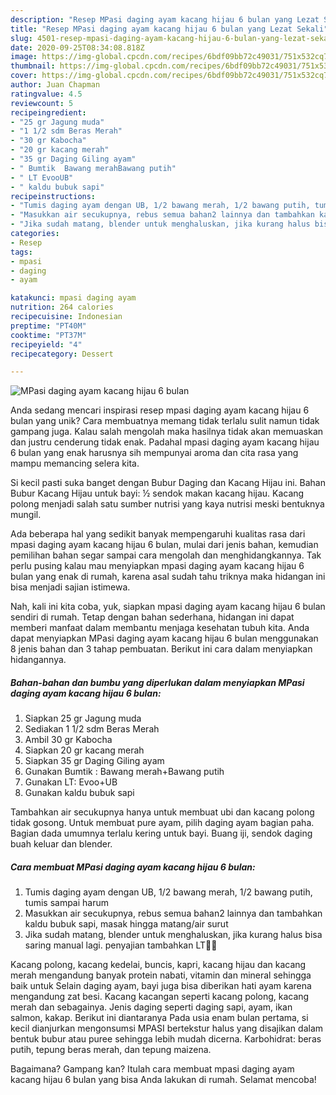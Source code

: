 ```yaml
---
description: "Resep MPasi daging ayam kacang hijau 6 bulan yang Lezat Sekali"
title: "Resep MPasi daging ayam kacang hijau 6 bulan yang Lezat Sekali"
slug: 4501-resep-mpasi-daging-ayam-kacang-hijau-6-bulan-yang-lezat-sekali
date: 2020-09-25T08:34:08.818Z
image: https://img-global.cpcdn.com/recipes/6bdf09bb72c49031/751x532cq70/mpasi-daging-ayam-kacang-hijau-6-bulan-foto-resep-utama.jpg
thumbnail: https://img-global.cpcdn.com/recipes/6bdf09bb72c49031/751x532cq70/mpasi-daging-ayam-kacang-hijau-6-bulan-foto-resep-utama.jpg
cover: https://img-global.cpcdn.com/recipes/6bdf09bb72c49031/751x532cq70/mpasi-daging-ayam-kacang-hijau-6-bulan-foto-resep-utama.jpg
author: Juan Chapman
ratingvalue: 4.5
reviewcount: 5
recipeingredient:
- "25 gr Jagung muda"
- "1 1/2 sdm Beras Merah"
- "30 gr Kabocha"
- "20 gr kacang merah"
- "35 gr Daging Giling ayam"
- " Bumtik  Bawang merahBawang putih"
- " LT EvooUB"
- " kaldu bubuk sapi"
recipeinstructions:
- "Tumis daging ayam dengan UB, 1/2 bawang merah, 1/2 bawang putih, tumis sampai harum"
- "Masukkan air secukupnya, rebus semua bahan2 lainnya dan tambahkan kaldu bubuk sapi, masak hingga matang/air surut"
- "Jika sudah matang, blender untuk menghaluskan, jika kurang halus bisa saring manual lagi. penyajian tambahkan LT👌🏻"
categories:
- Resep
tags:
- mpasi
- daging
- ayam

katakunci: mpasi daging ayam 
nutrition: 264 calories
recipecuisine: Indonesian
preptime: "PT40M"
cooktime: "PT37M"
recipeyield: "4"
recipecategory: Dessert

---
```



![MPasi daging ayam kacang hijau 6 bulan](https://img-global.cpcdn.com/recipes/6bdf09bb72c49031/751x532cq70/mpasi-daging-ayam-kacang-hijau-6-bulan-foto-resep-utama.jpg)

Anda sedang mencari inspirasi resep mpasi daging ayam kacang hijau 6 bulan yang unik? Cara membuatnya memang tidak terlalu sulit namun tidak gampang juga. Kalau salah mengolah maka hasilnya tidak akan memuaskan dan justru cenderung tidak enak. Padahal mpasi daging ayam kacang hijau 6 bulan yang enak harusnya sih mempunyai aroma dan cita rasa yang mampu memancing selera kita.

Si kecil pasti suka banget dengan Bubur Daging dan Kacang Hijau ini. Bahan Bubur Kacang Hijau untuk bayi: ½ sendok makan kacang hijau. Kacang polong menjadi salah satu sumber nutrisi yang kaya nutrisi meski bentuknya mungil.

Ada beberapa hal yang sedikit banyak mempengaruhi kualitas rasa dari mpasi daging ayam kacang hijau 6 bulan, mulai dari jenis bahan, kemudian pemilihan bahan segar sampai cara mengolah dan menghidangkannya. Tak perlu pusing kalau mau menyiapkan mpasi daging ayam kacang hijau 6 bulan yang enak di rumah, karena asal sudah tahu triknya maka hidangan ini bisa menjadi sajian istimewa.


Nah, kali ini kita coba, yuk, siapkan mpasi daging ayam kacang hijau 6 bulan sendiri di rumah. Tetap dengan bahan sederhana, hidangan ini dapat memberi manfaat dalam membantu menjaga kesehatan tubuh kita. Anda dapat menyiapkan MPasi daging ayam kacang hijau 6 bulan menggunakan 8 jenis bahan dan 3 tahap pembuatan. Berikut ini cara dalam menyiapkan hidangannya.

<!--inarticleads1-->

##### Bahan-bahan dan bumbu yang diperlukan dalam menyiapkan MPasi daging ayam kacang hijau 6 bulan:

1. Siapkan 25 gr Jagung muda
1. Sediakan 1 1/2 sdm Beras Merah
1. Ambil 30 gr Kabocha
1. Siapkan 20 gr kacang merah
1. Siapkan 35 gr Daging Giling ayam
1. Gunakan  Bumtik : Bawang merah+Bawang putih
1. Gunakan  LT: Evoo+UB
1. Gunakan  kaldu bubuk sapi


Tambahkan air secukupnya hanya untuk membuat ubi dan kacang polong tidak gosong. Untuk membuat pure ayam, pilih daging ayam bagian paha. Bagian dada umumnya terlalu kering untuk bayi. Buang iji, sendok daging buah keluar dan blender. 

<!--inarticleads2-->

##### Cara membuat MPasi daging ayam kacang hijau 6 bulan:

1. Tumis daging ayam dengan UB, 1/2 bawang merah, 1/2 bawang putih, tumis sampai harum
1. Masukkan air secukupnya, rebus semua bahan2 lainnya dan tambahkan kaldu bubuk sapi, masak hingga matang/air surut
1. Jika sudah matang, blender untuk menghaluskan, jika kurang halus bisa saring manual lagi. penyajian tambahkan LT👌🏻


Kacang polong, kacang kedelai, buncis, kapri, kacang hijau dan kacang merah mengandung banyak protein nabati, vitamin dan mineral sehingga baik untuk Selain daging ayam, bayi juga bisa diberikan hati ayam karena mengandung zat besi. Kacang kacangan seperti kacang polong, kacang merah dan sebagainya. Jenis daging seperti daging sapi, ayam, ikan salmon, kakap. Berikut ini diantaranya  Pada usia enam bulan pertama, si kecil dianjurkan mengonsumsi MPASI bertekstur halus yang disajikan dalam bentuk bubur atau puree sehingga lebih mudah dicerna. Karbohidrat: beras putih, tepung beras merah, dan tepung maizena. 

Bagaimana? Gampang kan? Itulah cara membuat mpasi daging ayam kacang hijau 6 bulan yang bisa Anda lakukan di rumah. Selamat mencoba!
